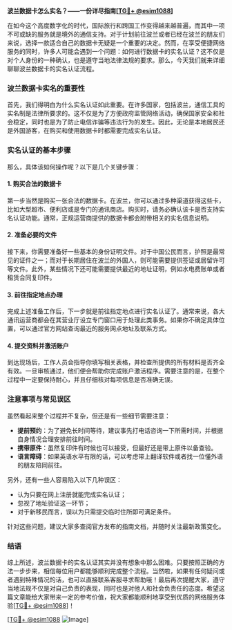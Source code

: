 **波兰数据卡怎么实名？——一份详尽指南[[TG💪+ @esim1088](https://t.me/s/esim1088)]**

在如今这个高度数字化的时代，国际旅行和跨国工作变得越来越普遍，而其中一项不可或缺的服务就是境外的通信支持。对于计划前往波兰或者已经在波兰的朋友们来说，选择一款适合自己的数据卡无疑是一个重要的决定。然而，在享受便捷网络服务的同时，许多人可能会遇到一个问题：如何进行数据卡的实名认证？这不仅是对个人身份的一种确认，也是遵守当地法律法规的要求。那么，今天我们就来详细聊聊波兰数据卡的实名认证流程。

### 波兰数据卡实名的重要性

首先，我们得明白为什么实名认证如此重要。在许多国家，包括波兰，通信工具的实名制是法律所要求的。这不仅是为了方便政府监管网络活动，确保国家安全和社会稳定，同时也是为了防止电信诈骗等违法行为的发生。因此，无论是本地居民还是外国游客，在购买和使用数据卡时都需要完成实名认证。

### 实名认证的基本步骤

那么，具体该如何操作呢？以下是几个关键步骤：

#### 1. 购买合法的数据卡

第一步当然是购买一张合法的数据卡。在波兰，你可以通过多种渠道获得这些卡，比如大型超市、便利店或是专门的通讯商店。购买时，请务必确认该卡是否支持实名认证功能。通常，正规运营商提供的数据卡都会附带相关的实名信息说明。

#### 2. 准备必要的文件

接下来，你需要准备好一些基本的身份证明文件。对于中国公民而言，护照是最常见的证件之一；而对于长期居住在波兰的外国人，则可能需要提供签证或居留许可等文件。此外，某些情况下还可能需要提供最近的地址证明，例如水电费账单或者租赁合同复印件。

#### 3. 前往指定地点办理

完成上述准备工作后，下一步就是前往指定地点进行实名认证了。通常来说，各大通讯运营商都会在其营业厅设立专门窗口用于处理此类事务。如果你不确定具体位置，可以通过官方网站查询最近的服务网点地址及联系方式。

#### 4. 提交资料并激活账户

到达现场后，工作人员会指导你填写相关表格，并检查所提供的所有材料是否齐全有效。一旦审核通过，他们便会帮助你完成账户激活程序。需要注意的是，在整个过程中一定要保持耐心，并且仔细核对每项信息是否准确无误。

### 注意事项与常见误区

虽然看起来整个过程并不复杂，但还是有一些细节需要注意：

- **提前预约**：为了避免长时间等待，建议事先打电话咨询一下所需时间，并根据自身情况合理安排前往时间。
- **携带原件**：虽然复印件有时候也可以接受，但最好还是带上原件以备查验。
- **语言障碍**：如果英语水平有限的话，可以考虑带上翻译软件或者找一位懂外语的朋友陪同前往。

另外，还有一些人容易陷入以下几种误区：
- 认为只要在网上注册就能完成实名认证；
- 忽视了地址验证这一环节；
- 对于新移民而言，误以为只需提交临时住所即可满足条件。

针对这些问题，建议大家多查阅官方发布的指南文档，并随时关注最新政策变化。

### 结语

综上所述，波兰数据卡的实名认证其实并没有想象中那么困难。只要按照正确的方法一步步来，相信每位用户都能够顺利完成整个流程。当然啦，如果有任何疑问或者遇到特殊情况的话，也可以直接联系客服寻求帮助哦！最后再次提醒大家，遵守当地法规不仅是对自己负责的表现，同时也是对他人和社会负责任的态度。希望这篇文章能给大家带来一定的参考价值，祝大家都能顺利地享受到优质的网络服务体验[[TG💪+ @esim1088](https://t.me/s/esim1088)]！

[[TG💪+ @esim1088](https://t.me/s/esim1088) ![Image](https://i.postimg.cc/4NQfJmqS/Snipaste-2025-05-13-00-14-12.png)]